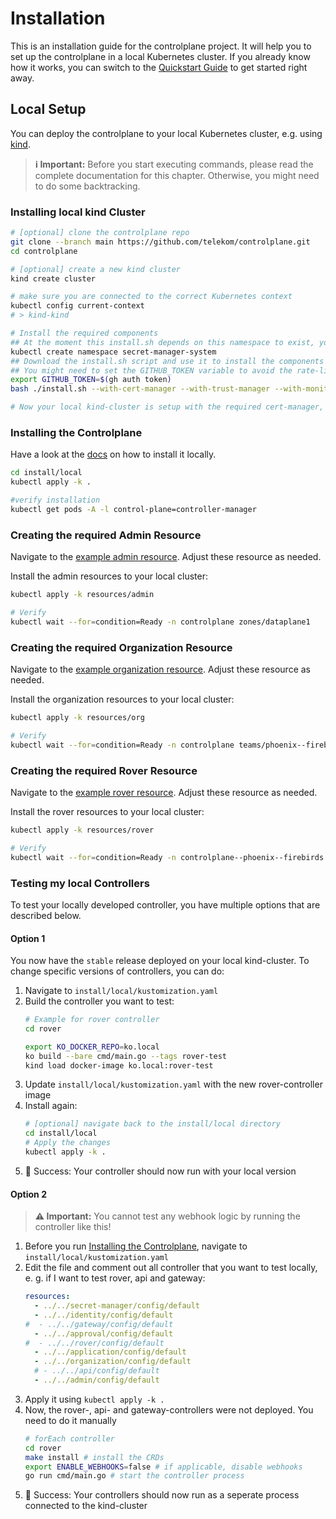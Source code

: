 # Installation 

This is an installation guide for the controlplane project. It will help you to set up the controlplane in a local 
Kubernetes cluster. If you already know how it works, you can switch to the [Quickstart Guide](https://github.com/telekom/controlplane/tree/main/docs/files/quickstart.md) 
to get started right away.

## Local Setup

You can deploy the controlplane to your local Kubernetes cluster, e.g. using [kind](https://kind.sigs.k8s.io/).

> **ℹ️ Important:** Before you start executing commands, please read the complete documentation for this chapter. 
> Otherwise, you might need to do some backtracking.

### Installing local kind Cluster

```bash
# [optional] clone the controlplane repo
git clone --branch main https://github.com/telekom/controlplane.git
cd controlplane

# [optional] create a new kind cluster
kind create cluster

# make sure you are connected to the correct Kubernetes context
kubectl config current-context
# > kind-kind

# Install the required components
## At the moment this install.sh depends on this namespace to exist, you need to create it manually
kubectl create namespace secret-manager-system
## Download the install.sh script and use it to install the components
## You might need to set the GITHUB_TOKEN variable to avoid the rate-limits
export GITHUB_TOKEN=$(gh auth token)
bash ./install.sh --with-cert-manager --with-trust-manager --with-monitoring-crds

# Now your local kind-cluster is setup with the required cert-manager, trust-manager and monitoring crds
```

### Installing the Controlplane

Have a look at the [docs](https://github.com/telekom/controlplane/tree/main/install/local) on how to install it locally.

```bash
cd install/local
kubectl apply -k .

#verify installation
kubectl get pods -A -l control-plane=controller-manager
```

### Creating the required Admin Resource

Navigate to the [example admin resource](https://github.com/telekom/controlplane/tree/main/install/local/resources/admin). 
Adjust these resource as needed.

Install the admin resources to your local cluster:
```bash
kubectl apply -k resources/admin

# Verify
kubectl wait --for=condition=Ready -n controlplane zones/dataplane1
```

### Creating the required Organization Resource

Navigate to the [example organization resource](https://github.com/telekom/controlplane/tree/main/install/local/resources/org). 
Adjust these resource as needed.

Install the organization resources to your local cluster:
```bash
kubectl apply -k resources/org

# Verify
kubectl wait --for=condition=Ready -n controlplane teams/phoenix--firebirds
```

### Creating the required Rover Resource

Navigate to the [example rover resource](https://github.com/telekom/controlplane/tree/main/install/local/resources/rover). 
Adjust these resource as needed.

Install the rover resources to your local cluster:
```bash
kubectl apply -k resources/rover

# Verify 
kubectl wait --for=condition=Ready -n controlplane--phoenix--firebirds rovers/rover-echo-v1
```

### Testing my local Controllers

To test your locally developed controller, you have multiple options that are described below.

#### Option 1

You now have the `stable` release deployed on your local kind-cluster. To change specific versions of controllers, you 
can do:

1. Navigate to `install/local/kustomization.yaml`
2. Build the controller you want to test:
    ```bash
    # Example for rover controller
    cd rover
    
    export KO_DOCKER_REPO=ko.local
    ko build --bare cmd/main.go --tags rover-test
    kind load docker-image ko.local:rover-test
    ```
3. Update `install/local/kustomization.yaml` with the new rover-controller image
4. Install again:
    ```bash
    # [optional] navigate back to the install/local directory
    cd install/local
    # Apply the changes
    kubectl apply -k .
    ```
5. 🎉 Success: Your controller should now run with your local version


#### Option 2


> **⚠️ Important:** You cannot test any webhook logic by running the controller like this!

1. Before you run [Installing the Controlplane](#installing-the-controlplane), navigate to `install/local/kustomization.yaml`
2. Edit the file and comment out all controller that you want to test locally, e. g. if I want to test rover, api and gateway:
    ```yaml
    resources:
      - ../../secret-manager/config/default
      - ../../identity/config/default
    #  - ../../gateway/config/default
      - ../../approval/config/default
    #  - ../../rover/config/default
      - ../../application/config/default
      - ../../organization/config/default
      # - ../../api/config/default
      - ../../admin/config/default
    ```
3. Apply it using `kubectl apply -k .`
4. Now, the rover-, api- and gateway-controllers were not deployed. You need to do it manually
    ```bash
    # forEach controller
    cd rover
    make install # install the CRDs
    export ENABLE_WEBHOOKS=false # if applicable, disable webhooks
    go run cmd/main.go # start the controller process
    ```
5. 🎉 Success: Your controllers should now run as a seperate process connected to the kind-cluster

